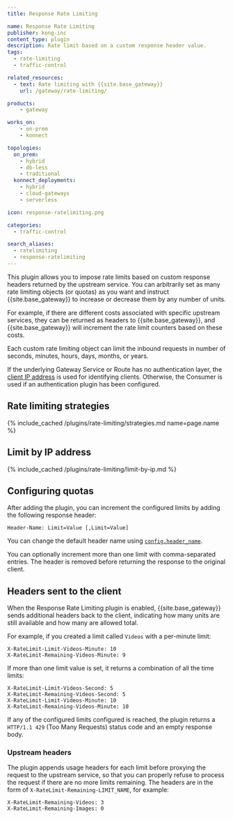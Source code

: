 ```yaml
---
title: Response Rate Limiting

name: Response Rate Limiting
publisher: kong-inc
content_type: plugin
description: Rate limit based on a custom response header value.
tags:
  - rate-limiting
  - traffic-control

related_resources:
  - text: Rate limiting with {{site.base_gateway}}
    url: /gateway/rate-limiting/

products:
    - gateway

works_on:
    - on-prem
    - konnect

topologies:
  on_prem:
    - hybrid
    - db-less
    - traditional
  konnect_deployments:
    - hybrid
    - cloud-gateways
    - serverless

icon: response-ratelimiting.png

categories:
  - traffic-control

search_aliases:
  - ratelimiting
  - response-ratelimiting
---
```


This plugin allows you to impose rate limits based on custom response headers returned by the upstream service.
You can arbitrarily set as many rate limiting objects (or quotas) as you want and instruct {{site.base_gateway}} to increase or decrease them by any number of units. 

For example, if there are different costs associated with specific upstream services, they can be returned as headers to 
{{site.base_gateway}}, and {{site.base_gateway}} will increment the rate limit counters based on these costs.

Each custom rate limiting object can limit the inbound requests in number of seconds, minutes, hours, days, months, or years.

If the underlying Gateway Service or Route has no authentication layer, the [client IP address](#limit-by-ip-address) is used for identifying clients. 
Otherwise, the Consumer is used if an authentication plugin has been configured.

## Rate limiting strategies

{% include_cached /plugins/rate-limiting/strategies.md name=page.name %}

## Limit by IP address

{% include_cached /plugins/rate-limiting/limit-by-ip.md %}

## Configuring quotas

After adding the plugin, you can increment the configured limits by adding the following response header:

```
Header-Name: Limit=Value [,Limit=Value]
```

You can change the default header name using [`config.header_name`](/plugins/response-ratelimiting/reference/#schema--config-header_name).

You can optionally increment more than one limit with comma-separated entries.
The header is removed before returning the response to the original client.

## Headers sent to the client

When the Response Rate Limiting plugin is enabled, {{site.base_gateway}} sends additional headers back to the
client, indicating how many units are still available and how many are allowed total.

For example, if you created a limit called `Videos` with a per-minute limit:

```
X-RateLimit-Limit-Videos-Minute: 10
X-RateLimit-Remaining-Videos-Minute: 9
```

If more than one limit value is set, it returns a combination of all the time limits:

```
X-RateLimit-Limit-Videos-Second: 5
X-RateLimit-Remaining-Videos-Second: 5
X-RateLimit-Limit-Videos-Minute: 10
X-RateLimit-Remaining-Videos-Minute: 10
```

If any of the configured limits configured is reached, the plugin
returns a `HTTP/1.1 429` (Too Many Requests) status code and an empty response body.

### Upstream headers

The plugin appends usage headers for each limit before proxying the request to the
upstream service, so that you can properly refuse to process the request if there
are no more limits remaining. 
The headers are in the form of `X-RateLimit-Remaining-LIMIT_NAME`, for example:

```
X-RateLimit-Remaining-Videos: 3
X-RateLimit-Remaining-Images: 0
```
